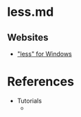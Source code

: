 # less.md

## Websites

* ["less" for Windows](https://github.com/jftuga/less-Windows)

# References

* Tutorials
  * []()
  